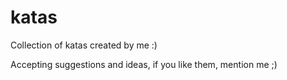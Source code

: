 # katas
Collection of katas created by me :)

Accepting suggestions and ideas, if you like them, mention me ;)
